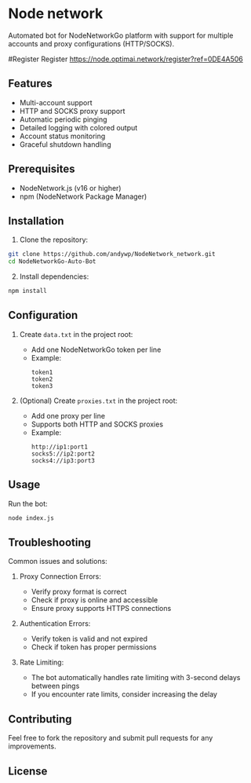 
# Node network

Automated bot for NodeNetworkGo platform with support for multiple accounts and proxy configurations (HTTP/SOCKS).


#Register
Register https://node.optimai.network/register?ref=0DE4A506


## Features

- Multi-account support
- HTTP and SOCKS proxy support
- Automatic periodic pinging
- Detailed logging with colored output
- Account status monitoring
- Graceful shutdown handling

## Prerequisites

- NodeNetwork.js (v16 or higher)
- npm (NodeNetwork Package Manager)

## Installation

1. Clone the repository:
```bash
git clone https://github.com/andywp/NodeNetwork_network.git
cd NodeNetworkGo-Auto-Bot
```

2. Install dependencies:
```bash
npm install
```
## Configuration

1. Create `data.txt` in the project root:
   - Add one NodeNetworkGo token per line
   - Example:
     ```
     token1
     token2
     token3
     ```

2. (Optional) Create `proxies.txt` in the project root:
   - Add one proxy per line
   - Supports both HTTP and SOCKS proxies
   - Example:
     ```
     http://ip1:port1
     socks5://ip2:port2
     socks4://ip3:port3
     ```

## Usage

Run the bot:
```bash
node index.js
```



## Troubleshooting

Common issues and solutions:

1. Proxy Connection Errors:
   - Verify proxy format is correct
   - Check if proxy is online and accessible
   - Ensure proxy supports HTTPS connections

2. Authentication Errors:
   - Verify token is valid and not expired
   - Check if token has proper permissions

3. Rate Limiting:
   - The bot automatically handles rate limiting with 3-second delays between pings
   - If you encounter rate limits, consider increasing the delay

## Contributing

Feel free to fork the repository and submit pull requests for any improvements.

## License

